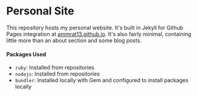 # Personal Site
This repository hosts my personal website. It's built in Jekyll for Github Pages
integration at [ammrat13.github.io](https://ammrat13.github.io). It's also
fairly minimal, containing little more than an about section and some blog
posts.

#### Packages Used
 * `ruby`: Installed from repositories
 * `nodejs`: Installed from repositories
 * `bundler`: Installed locally with Gem and configured to install packages
              locally
